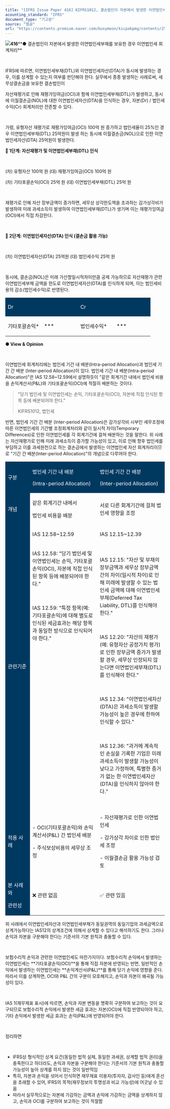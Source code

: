 ```yaml
---
title: "[IFRS Issue Paper 416] KIFRS1012, 결손법인이 자본에서 발생한 이연법인세부채를 보유한 경우 이연법인세 회계처리"
acounting_standard: "IFRS"
document_type: "기고문"
source: "엘곰"
url: "https://contents.premium.naver.com/busymoon/kicpakpmg/contents/250301155837630lh"
---
```

![](https://n2.news.naver.com/l.gif?type=content)**416****● 결손법인이 자본에서 발생한 이연법인세부채를 보유한 경우 이연법인세 회계처리**

**​**

IFRS에 따르면, 이연법인세부채(DTL)와 이연법인세자산(DTA)가 동시에 발생하는 경우, 이를 상계할 수 있는지 여부를 판단해야 한다. 실무에서 종종 발생하는 사례로써, 세무상결손금을 보유한 결손법인이

자산재평가로 인해 재평가잉여금(OCI)과 함께 이연법인세부채(DTL)가 발생하고, 동시에 이월결손금(NOL)에 대한 이연법인세자산(DTA)을 인식하는 경우, 자본(Dr) / 법인세수익(Cr) 회계처리만 잔존할 수 있다.

​

가령, 유형자산 재평가로 재평가잉여금(OCI) 100억 원 증가하고 법인세율이 25%인 경우 이연법인세부채(DTL) 25억원이 발생 하는 동시에 이월결손금(NOL)으로 인한 이연법인세자산(DTA) 25억원이 발생한다.

**📌 1단계: 자산재평가 및 이연법인세부채(DTL) 인식**

​

(차) 유형자산 100억 원 (대) 재평가잉여금(OCI) 100억 원

(차) 기타포괄손익(OCI) 25억 원 (대) 이연법인세부채(DTL) 25억 원

​

재평가로 인해 자산 장부금액이 증가하면, 세무상 상각한도액을 초과하는 감가상각비가 발생하여 미래 과세소득이 발생하여 이연법인세부채(DTL)가 생기며 이는 재평가잉여금(OCI)에서 직접 차감한다.

​

**📌 2단계: 이연법인세자산(DTA) 인식 (결손금 활용 가능)**

​

(차) 이연법인세자산(DTA) 25억원 (대) 법인세수익 25억 원

​

동시에, 결손금(NOL)은 미래 가산할일시적차이만큼 공제 가능하므로 자산재평가 관련 이연법인세부채 금액을 한도로 이연법인세자산(DTA)를 인식하게 되며, 이는 법인세비용의 감소(법인세수익)로 반영된다.

<table style=""><tbody><tr><td colspan="2" rowspan="1" style="width: 50.0%; height: 43.0px;  background-color: #003960;"><div><p style=""><span style="color:#ffffff;">Dr</span></p></div></td><td colspan="2" rowspan="1" style="width: 50.0%; height: 43.0px;  background-color: #003960;"><div><p style=""><span style="color:#ffffff;">Cr</span></p></div></td></tr><tr><td colspan="1" rowspan="1" style="width: 25.0%; height: 43.0px;  "><div><p style=""><span style="">기타포괄손익*</span></p></div></td><td colspan="1" rowspan="1" style="width: 25.0%; height: 43.0px;  "><div><p style=""><span style="">***</span></p></div></td><td colspan="1" rowspan="1" style="width: 25.0%; height: 43.0px;  "><div><p style=""><span style="">법인세수익*</span></p></div></td><td colspan="1" rowspan="1" style="width: 25.0%; height: 43.0px;  "><div><p style=""><span style="">***</span></p></div></td></tr></tbody></table>

**● View & Opinion**

​

이연법인세 회계처리에는 법인세 기간 내 배분(Intra-period Allocation)과 법인세 기간 간 배분 (Inter-period Allocation)이 있다. 법인세 기간 내 배분(Intra-period Allocation)"은 IAS 12.58~12.59에서 설명하듯이 "같은 회계기간 내에서 법인세 비용을 손익계산서(P&L)와 기타포괄손익(OCI)에 적절히 배분하는 것이다.

> "당기 법인세 및 이연법인세는 손익, 기타포괄손익(OCI), 자본에 직접 인식된 항목 등에 배분되어야 한다."
> 
> KIFRS1012, 법인세

반면, 법인세 기간 간 배분 (Inter-period Allocation)은 감가상각비 시부인 세무조정에 따른 이연법인세의 기간별 조정회계처리와 같이 일시적 차이(Temporary Differences)로 인한 이연법인세를 각 회계기간에 걸쳐 배분하는 것을 말한다. 위 사례는 자산재평가로 인해 미래 과세소득이 증가할 가능성이 있고, 이로 인해 향후 법인세를 부담하고 이를 과세원천으로 하는 결손금에서 발생하는 이연법인세 자산 회계처리이므로 "기간 간 배분(Inter-period Allocation)"의 개념으로 다루어야 한다.

<table style=""><tbody><tr><td colspan="1" rowspan="1" style="width: 15.4%; height: 40.0px;  background-color: #003960;"><div><p style=""><span style="color:#ffffff;">구분</span></p></div></td><td colspan="1" rowspan="1" style="width: 42.3%; height: 40.0px;  background-color: #003960;"><div><p style=""><span style="color:#ffffff;">법인세 기간 내 배분</span></p></div><div><p style=""><span style="color:#ffffff;">(Intra-period Allocation)</span></p></div></td><td colspan="1" rowspan="1" style="width: 42.3%; height: 40.0px;  background-color: #003960;"><div><p style=""><span style="color:#ffffff;">법인세 기간 간 배분</span></p></div><div><p style=""><span style="color:#ffffff;">(Inter-period Allocation)</span></p></div></td></tr><tr><td colspan="1" rowspan="1" style="width: 15.4%; height: 40.0px;  background-color: #003960;"><div><p style=""><span style="color:#ffffff;">개념</span></p></div></td><td colspan="1" rowspan="1" style="width: 42.3%; height: 40.0px;  "><div><p style=""><span style="">같은 회계기간 내에서</span></p></div><div><p style=""><span style="">법인세 비용을 배분</span></p></div></td><td colspan="1" rowspan="1" style="width: 42.3%; height: 40.0px;  "><div><p style=""><span style="">서로 다른 회계기간에 걸쳐 법인세 영향을 조정</span></p></div></td></tr><tr><td colspan="1" rowspan="2" style="width: 15.4%; height: 40.0px;  background-color: #003960;"><div><p style=""><span style="color:#ffffff;">관련기준</span></p></div></td><td colspan="1" rowspan="1" style="width: 42.3%; height: 20.0px;  "><div><p style=""><span style="">IAS 12.58~12.59</span></p></div></td><td colspan="1" rowspan="1" style="width: 42.3%; height: 20.0px;  "><div><p style=""><span style="">IAS 12.15~12.39</span></p></div></td></tr><tr><td colspan="1" rowspan="1" style="width: 42.3%; height: 20.0px;  "><div><p style=""><span style="">IAS 12.58: "당기 법인세 및 이연법인세는 손익, 기타포괄손익(OCI), 자본에 직접 인식된 항목 등에 배분되어야 한다."</span></p></div><div><p style=""><span style="">​</span></p></div><div><p style=""><span style="">IAS 12.59: "특정 항목(예: 기타포괄손익)에 대해 별도로 인식된 세금효과는 해당 항목과 동일한 방식으로 인식되어야 한다."</span></p></div><div><p style=""><span style="">​</span></p></div><div><p style=""><span style="">​</span></p></div><div><p style=""><span style="">​</span></p></div><div><p style=""><span style="">​</span></p></div><div><p style=""><span style="">​</span></p></div><div><p style=""><span style="">​</span></p></div><div><p style=""><span style="">​</span></p></div><div><p style=""><span style="">​</span></p></div><div><p style=""><span style="">​</span></p></div><div><p style=""><span style="">​</span></p></div><div><p style=""><span style="">​</span></p></div><div><p style=""><span style="">​</span></p></div><div><p style=""><span style="">​</span></p></div><div><p style=""><span style="">​</span></p></div></td><td colspan="1" rowspan="1" style="width: 42.3%; height: 20.0px;  "><div><p style=""><span style="">IAS 12.15: "자산 및 부채의 장부금액과 세무상 장부금액 간의 차이(일시적 차이)로 인해 미래에 발생할 수 있는 법인세 금액에 대해 이연법인세부채(Deferred Tax Liability, DTL)를 인식해야 한다."</span></p></div><div><p style=""><span style="">​</span></p></div><div><p style=""><span style="">IAS 12.20:</span><span style=""> "자산의 재평가(예: 유형자산 공정가치 평가)로 인한 장부금액 증가가 발생할 경우, 세무상 인정되지 않는다면 이연법인세부채(DTL)를 인식해야 한다."</span></p></div><div><p style=""><span style="">​</span></p></div><div><p style=""><span style="">IAS 12.34: "이연법인세자산(DTA)은 과세소득이 발생할 가능성이 높은 경우에 한하여 인식할 수 있다."</span></p></div><div><p style=""><span style="">​</span></p></div><div><p style=""><span style="">IAS 12.36: "과거에 계속적인 손실을 기록한 기업은 미래 과세소득이 발생할 가능성이 낮다고 가정하며, 특별한 증거가 없는 한 이연법인세자산(DTA)을 인식하지 않아야 한다."</span></p></div></td></tr><tr><td colspan="1" rowspan="1" style="width: 15.4%; height: 40.0px;  background-color: #003960;"><div><p style=""><span style="color:#ffffff;">적용 사례</span></p></div></td><td colspan="1" rowspan="1" style="width: 42.3%; height: 40.0px;  "><div><p style=""><span style="">- OCI(기타포괄손익)와 손익계산서(P&amp;L) 간 법인세 배분</span></p></div><div><p style=""><span style="">- 주식보상비용의 세무상 조정</span></p></div></td><td colspan="1" rowspan="1" style="width: 42.3%; height: 40.0px;  "><div><p style=""><span style="">- 자산재평가로 인한 이연법인세</span></p></div><div><p style=""><span style="">- 감가상각 차이로 인한 법인세 조정</span></p></div><div><p style=""><span style="">- 이월결손금 활용 가능성 검토</span></p></div></td></tr><tr><td colspan="1" rowspan="1" style="width: 15.4%; height: 40.0px;  background-color: #003960;"><div><p style=""><span style="color:#ffffff;">본 사례와</span></p></div><div><p style=""><span style="color:#ffffff;">관련성</span></p></div></td><td colspan="1" rowspan="1" style="width: 42.3%; height: 40.0px;  "><div><p style=""><span style="">❌ 관련 없음</span></p></div></td><td colspan="1" rowspan="1" style="width: 42.3%; height: 40.0px;  "><div><p style=""><span style="">✅ 관련 있음</span></p></div></td></tr></tbody></table>

위 사례에서 이연법인세자산과 이연법인세부채가 동일권역의 동일기업의 과세금액으로 상계가능하다는 IAS12의 상계조건에 의해서 상계할 수 있다고 해석하기도 한다. 그러나 손익과 자본을 구분해야 한다는 기준서의 기본 원칙과 충돌할 수 있다.

​

보험수리적 손익과 관련한 이연법인세도 마찬가지이다. 보험수리적 손익에서 발생하는 이연법인세는 \*\*기타포괄손익(OCI)\*\*을 통해 직접 자본에 반영되는 반면, 일반적인 손익에서 발생하는 이연법인세는 \*\*손익계산서(P&L)\*\*를 통해 당기 손익에 영향을 준다. 따라서 이를 상계하면, OCI와 P&L 간의 구분이 모호해지고, 손익과 자본이 왜곡될 가능성이 있다.

​

IAS 1(재무제표 표시)에 따르면, 손익과 자본 변동을 명확히 구분하여 보고하는 것이 요구되므로 보험수리적 손익에서 발생한 세금 효과는 자본(OCI)에 직접 반영되어야 하고, 기타 손익에서 발생한 세금 효과는 손익(P&L)에 반영되어야 한다.

​

정리하면

​

- IFRS상 형식적인 상계 요건(동일한 법적 실체, 동일한 과세권, 상계할 법적 권리)을 충족한다고 하더라도, 손익과 자본을 구분해야 한다는 기준서의 기본 원칙과 충돌할 가능성이 높아 상계를 하지 않는 것이 일반적임
- 특히, 자본과 손익을 섞어서 인식하면 재무제표 이용자(투자자, 감사인 등)에게 혼선을 초래할 수 있어, IFRS의 목적(재무정보의 투명성과 비교 가능성)에 어긋날 수 있음
- 따라서 실무적으로는 자본에 가감하는 금액과 손익에 가감하는 금액을 상계하지 않고, 손익과 OCI를 구분하여 보고하는 것이 적절함
